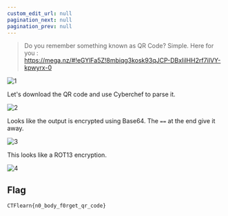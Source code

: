 ```yaml
---
custom_edit_url: null
pagination_next: null
pagination_prev: null
---
```


> Do you remember something known as QR Code? Simple. Here for you : <br /> https://mega.nz/#!eGYlFa5Z!8mbiqg3kosk93qJCP-DBxIilHH2rf7iIVY-kpwyrx-0

![1](https://github.com/Knign/Write-ups/assets/110326359/81d22ea1-2318-495c-8548-1b0468fb3e81)

Let's download the QR code and use Cyberchef to parse it.

![2](https://github.com/Knign/Write-ups/assets/110326359/e302c23b-6cd8-4b30-bee1-8e236710852e)

Looks like the output is encrypted using Base64. The `==` at the end give it away.

![3](https://github.com/Knign/Write-ups/assets/110326359/638afb9a-d028-4be2-b889-3ffbb4c2c8be)

This looks like a ROT13 encryption.

![4](https://github.com/Knign/Write-ups/assets/110326359/8528b77e-7b25-48b2-b660-b866bfe473cf)

## Flag
```
CTFlearn{n0_body_f0rget_qr_code}
```
